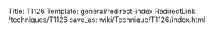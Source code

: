 Title: T1126
Template: general/redirect-index
RedirectLink: /techniques/T1126
save_as: wiki/Technique/T1126/index.html